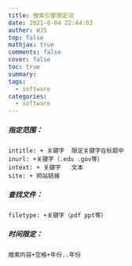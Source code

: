 ```yaml
---
title: 搜索引擎限定词
date: 2021-6-04 22:44:03
auther: WJS
top: false
mathjax: true
comments: false
cover: false
toc: true
summary:
tags:
  - software
categories:
  - software
---
```


##### 指定范围：

```
intitle: + 关键字	限定关键字在标题中
inurl: +关键字（.edu .gov等）
intext: + 关键字	文本
site: + 网站链接
```

##### 查找文件：

```
filetype: +关键字（pdf ppt等）
```

##### 时间限定：

```
搜索内容+空格+年份..年份
```


